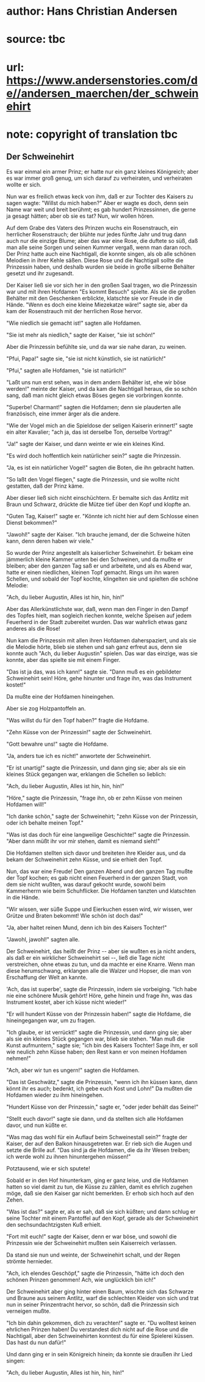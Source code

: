 # author: Hans Christian Andersen
# source: tbc
# url: https://www.andersenstories.com/de//andersen_maerchen/der_schweinehirt
# note: copyright of translation tbc

## Der Schweinehirt 

Es war einmal ein armer Prinz; er hatte nur ein ganz kleines Königreich;
aber es war immer groß genug, um sich darauf zu verheiraten, und
verheiraten wollte er sich.

Nun war es freilich etwas keck von ihm, daß er zur Tochter des Kaisers
zu sagen wagte: "Willst du mich haben?" Aber er wagte es doch, denn
sein Name war weit und breit berühmt; es gab hundert Prinzessinnen, die
gerne ja gesagt hätten; aber ob sie es tat? Nun, wir wollen hören.

Auf dem Grabe des Vaters des Prinzen wuchs ein Rosenstrauch, ein
herrlicher Rosenstrauch; der blühte nur jedes fünfte Jahr und trug dann
auch nur die einzige Blume; aber das war eine Rose, die duftete so süß,
daß man alle seine Sorgen und seinen Kummer vergaß, wenn man daran roch.
Der Prinz hatte auch eine Nachtigall, die konnte singen, als ob alle
schönen Melodien in ihrer Kehle säßen. Diese Rose und die Nachtigall
sollte die Prinzessin haben, und deshalb wurden sie beide in große
silberne Behälter gesetzt und ihr zugesandt.

Der Kaiser ließ sie vor sich her in den großen Saal tragen, wo die
Prinzessin war und mit ihren Hofdamen "Es kommt Besuch" spielte. Als
sie die großen Behälter mit den Geschenken erblickte, klatschte sie vor
Freude in die Hände. "Wenn es doch eine kleine Miezekatze wäre!" sagte
sie, aber da kam der Rosenstrauch mit der herrlichen Rose hervor.

"Wie niedlich sie gemacht ist!" sagten alle Hofdamen.

"Sie ist mehr als niedlich," sagte der Kaiser, "sie ist schön!"

Aber die Prinzessin befühlte sie, und da war sie nahe daran, zu weinen.

"Pfui, Papa!" sagte sie, "sie ist nicht künstlich, sie ist
natürlich!"

"Pfui," sagten alle Hofdamen, "sie ist natürlich!"

"Laßt uns nun erst sehen, was in dem andern Behälter ist, ehe wir böse
werden!" meinte der Kaiser, und da kam die Nachtigall heraus, die so
schön sang, daß man nicht gleich etwas Böses gegen sie vorbringen
konnte.

"Superbe! Charmant!" sagten die Hofdamen; denn sie plauderten alle
französisch, eine immer ärger als die andere.

"Wie der Vogel mich an die Spieldose der seligen Kaiserin erinnert!"
sagte ein alter Kavalier; "ach ja, das ist derselbe Ton, derselbe
Vortrag!"

"Ja!" sagte der Kaiser, und dann weinte er wie ein kleines Kind.

"Es wird doch hoffentlich kein natürlicher sein?" sagte die
Prinzessin.

"Ja, es ist ein natürlicher Vogel!" sagten die Boten, die ihn gebracht
hatten.

"So laßt den Vogel fliegen," sagte die Prinzessin, und sie wollte
nicht gestatten, daß der Prinz käme.

Aber dieser ließ sich nicht einschüchtern. Er bemalte sich das Antlitz
mit Braun und Schwarz, drückte die Mütze tief über den Kopf und klopfte
an.

"Guten Tag, Kaiser!" sagte er. "Könnte ich nicht hier auf dem
Schlosse einen Dienst bekommen?"

"Jawohl!" sagte der Kaiser. "Ich brauche jemand, der die Schweine
hüten kann, denn deren haben wir viele."

So wurde der Prinz angestellt als kaiserlicher Schweinehirt. Er bekam
eine jämmerlich kleine Kammer unten bei den Schweinen, und da mußte er
bleiben; aber den ganzen Tag saß er und arbeitete, und als es Abend war,
hatte er einen niedlichen, kleinen Topf gemacht. Rings um ihn waren
Schellen, und sobald der Topf kochte, klingelten sie und spielten die
schöne Melodie:

"Ach, du lieber Augustin,
Alles ist hin, hin, hin!"

Aber das Allerkünstlichste war, daß, wenn man den Finger in den Dampf
des Topfes hielt, man sogleich riechen konnte, welche Speisen auf jedem
Feuerherd in der Stadt zubereitet wurden. Das war wahrlich etwas ganz
anderes als die Rose!

Nun kam die Prinzessin mit allen ihren Hofdamen daherspaziert, und als
sie die Melodie hörte, blieb sie stehen und sah ganz erfreut aus, denn
sie konnte auch "Ach, du lieber Augustin" spielen. Das war das
einzige, was sie konnte, aber das spielte sie mit einem Finger.

"Das ist ja das, was ich kann!" sagte sie. "Dann muß es ein
gebildeter Schweinehirt sein! Höre, gehe hinunter und frage ihn, was das
Instrument kostet!"

Da mußte eine der Hofdamen hineingehen.

Aber sie zog Holzpantoffeln an.

"Was willst du für den Topf haben?" fragte die Hofdame.

"Zehn Küsse von der Prinzessin!" sagte der Schweinehirt.

"Gott bewahre uns!" sagte die Hofdame.

"Ja, anders tue ich es nicht!" anwortete der Schweinehirt.

"Er ist unartig!" sagte die Prinzessin, und dann ging sie; aber als
sie ein kleines Stück gegangen war, erklangen die Schellen so lieblich:

"Ach, du lieber Augustin,
Alles ist hin, hin, hin!"

"Höre," sagte die Prinzessin, "frage ihn, ob er zehn Küsse von meinen
Hofdamen will!"

"Ich danke schön," sagte der Schweinehirt; "zehn Küsse von der
Prinzessin, oder ich behalte meinen Topf."

"Was ist das doch für eine langweilige Geschichte!" sagte die
Prinzessin. "Aber dann müßt ihr vor mir stehen, damit es niemand
sieht!"

Die Hofdamen stellten sich davor und breiteten ihre Kleider aus, und da
bekam der Schweinehirt zehn Küsse, und sie erhielt den Topf.

Nun, das war eine Freude! Den ganzen Abend und den ganzen Tag mußte der
Topf kochen; es gab nicht einen Feuerherd in der ganzen Stadt, von dem
sie nicht wußten, was darauf gekocht wurde, sowohl beim Kammerherrn wie
beim Schuhflicker. Die Hofdamen tanzten und klatschten in die Hände.

"Wir wissen, wer süße Suppe und Eierkuchen essen wird, wir wissen, wer
Grütze und Braten bekommt! Wie schön ist doch das!"

"Ja, aber haltet reinen Mund, denn ich bin des Kaisers Tochter!"

"Jawohl, jawohl!" sagten alle.

Der Schweinehirt, das heißt der Prinz -- aber sie wußten es ja nicht
anders, als daß er ein wirklicher Schweinehirt sei --, ließ die Tage
nicht verstreichen, ohne etwas zu tun, und da machte er eine Knarre.
Wenn man diese herumschwang, erklangen alle die Walzer und Hopser, die
man von Erschaffung der Welt an kannte.

'Ach, das ist superbe', sagte die Prinzessin, indem sie vorbeiging.
"Ich habe nie eine schönere Musik gehört! Höre, gehe hinein und frage
ihn, was das Instrument kostet, aber ich küsse nicht wieder!"

"Er will hundert Küsse von der Prinzessin haben!" sagte die Hofdame,
die hineingegangen war, um zu fragen.

"Ich glaube, er ist verrückt!" sagte die Prinzessin, und dann ging
sie; aber als sie ein kleines Stück gegangen war, blieb sie stehen.
"Man muß die Kunst aufmuntern," sagte sie; "ich bin des Kaisers
Tochter! Sage ihm, er soll wie neulich zehn Küsse haben; den Rest kann
er von meinen Hofdamen nehmen!"

"Ach, aber wir tun es ungern!" sagten die Hofdamen.

"Das ist Geschwätz," sagte die Prinzessin, "wenn ich ihn küssen kann,
dann könnt ihr es auch; bedenkt, ich gebe euch Kost und Lohn!" Da
mußten die Hofdamen wieder zu ihm hineingehen.

"Hundert Küsse von der Prinzessin," sagte er, "oder jeder behält das
Seine!"

"Stellt euch davor!" sagte sie dann, und da stellten sich alle
Hofdamen davor, und nun küßte er.

"Was mag das wohl für ein Auflauf beim Schweinestall sein?" fragte der
Kaiser, der auf den Balkon hinausgetreten war. Er rieb sich die Augen
und setzte die Brille auf. "Das sind ja die Hofdamen, die da ihr Wesen
treiben; ich werde wohl zu ihnen hinuntergehen müssen!"

Potztausend, wie er sich sputete!

Sobald er in den Hof hinunterkam, ging er ganz leise, und die Hofdamen
hatten so viel damit zu tun, die Küsse zu zählen, damit es ehrlich
zugehen möge, daß sie den Kaiser gar nicht bemerkten. Er erhob sich hoch
auf den Zehen.

"Was ist das?" sagte er, als er sah, daß sie sich küßten; und dann
schlug er seine Tochter mit einem Pantoffel auf den Kopf, gerade als der
Schweinehirt den sechsundachtzigsten Kuß erhielt.

"Fort mit euch!" sagte der Kaiser, denn er war böse, und sowohl die
Prinzessin wie der Schweinehirt mußten sein Kaiserreich verlassen.

Da stand sie nun und weinte, der Schweinehirt schalt, und der Regen
strömte hernieder.

"Ach, ich elendes Geschöpf," sagte die Prinzessin, "hätte ich doch
den schönen Prinzen genommen! Ach, wie unglücklich bin ich!"

Der Schweinehirt aber ging hinter einen Baum, wischte sich das Schwarze
und Braune aus seinem Antlitz, warf die schlechten Kleider von sich und
trat nun in seiner Prinzentracht hervor, so schön, daß die Prinzessin
sich verneigen mußte.

"Ich bin dahin gekommen, dich zu verachten!" sagte er. "Du wolltest
keinen ehrlichen Prinzen haben! Du verstandest dich nicht auf die Rose
und die Nachtigall, aber den Schweinehirten konntest du für eine
Spielerei küssen. Das hast du nun dafür!"

Und dann ging er in sein Königreich hinein; da konnte sie draußen ihr
Lied singen:

"Ach, du lieber Augustin,
Alles ist hin, hin, hin!"

